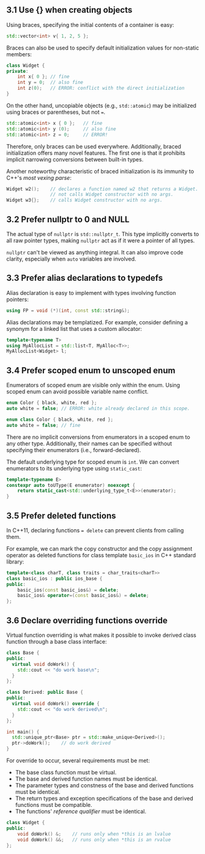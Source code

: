 ## 3.1 Use {} when creating objects

Using braces, specifying the initial contents of a container is easy:

```c++
std::vector<int> v{ 1, 2, 5 }; 
```

Braces can also be used to specify default initialization values for non-static members:

```c++
class Widget {
private:
	int x{ 0 };	// fine
	int y = 0;	// also fine
	int z(0); 	// ERROR: conflict with the direct initialization
}
```

On the other hand, uncopiable objects (e.g., `std::atomic`) may be initialized using braces or parentheses, but not `=`.

```c++
std::atomic<int> x { 0 };	// fine
std::atomic<int> y (0); 	// also fine
std::atomic<int> z = 0; 	// ERROR!
```

Therefore, only braces can be used everywhere. Additionally, braced initialization offers many novel features. The first one is that it prohibits implicit narrowing conversions between built-in types. 

Another noteworthy characteristic of braced initialization is its immunity to C++'s *most vexing parse*:

```c++
Widget w2();	// declares a function named w2 that returns a Widget. 
				// not calls Widget constructor with no args. 
Widget w3{}; 	// calls Widget constructor with no args. 
```

## 3.2 Prefer nullptr to 0 and NULL

The actual type of `nullptr` is `std::nullptr_t`. This type implicitly converts to all raw pointer types, making `nullptr` act as if it were a pointer of all types. 

`nullptr` can't be viewed as anything integral. It can also improve code clarity, especially when `auto` variables are involved. 

## 3.3 Prefer alias declarations to typedefs

Alias declaration is easy to implement with types involving function pointers:

```c++
using FP = void (*)(int, const std::string&);
```

Alias declarations may be templatized. For example, consider defining a synonym for a linked list that uses a custom allocator:

```c++
template<typename T>
using MyAllocList = std::list<T, MyAlloc<T>>;
MyAllocList<Widget> l;
```

## 3.4 Prefer scoped enum to unscoped enum

Enumerators of scoped enum are visible only within the enum. Using scoped enum can avoid possible variable name conflict.

```c++
enum Color { black, white, red };
auto white = false;	// ERROR: white already declared in this scope. 
```

```c++
enum class Color { black, white, red };
auto white = false; // fine
```

There are no implicit conversions from enumerators in a scoped enum to any other type. Additionally, their names can be specified without specifying their enumerators (i.e., forward-declared). 

The default underlying type for scoped enum is `int`. We can convert enumerators to its underlying type using `static_cast`:

```c++
template<typename E>
constexpr auto toUType(E enumerator) noexcept {
	return static_cast<std::underlying_type_t<E>>(enumerator);
}
```

## 3.5 Prefer deleted functions

In C++11, declaring functions `= delete` can prevent clients from calling them.

For example, we can mark the copy constructor and the copy assignment operator as deleted functions for class template `basic_ios` in C++ standard library:

```c++
template<class charT, class traits = char_traits<charT>>
class basic_ios : public ios_base {
public:
    basic_ios(const basic_ios&) = delete;
    basic_ios& operator=(const basic_ios&) = delete;
};
```

## 3.6 Declare overriding functions override

Virtual function overriding is what makes it possible to invoke derived class function through a base class interface:

```c++
class Base {
public:
  virtual void doWork() {
    std::cout << "do work base\n";
  }
};

class Derived: public Base {
public:
  virtual void doWork() override {
    std::cout << "do work derived\n";
  }
};

int main() {
  std::unique_ptr<Base> ptr = std::make_unique<Derived>();
  ptr->doWork();	// do work derived
}
```

For override to occur, several requirements must be met:

- The base class function must be virtual.
- The base and derived function names must be identical. 
- The parameter types and constness of the base and derived functions must be identical. 
- The return types and exception specifications of the base and derived functions must be compatible. 
- The functions' *reference qualifier* must be identical. 

```c++
class Widget {
public:
	void doWork() &;	// runs only when *this is an lvalue
	void doWork() &&; 	// runs only when *this is an rvalue 
};
```

